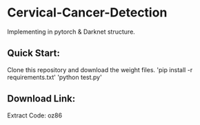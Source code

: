 # Cervical-Cancer-Detection

Implementing in pytorch & Darknet structure.

## Quick Start:
Clone this repository and download the weight files.
'pip install -r requirements.txt'
'python test.py'

## Download Link:
[BaiduYunpan Link]: (https://pan.baidu.com/s/1V0tasXPhyut5q8KiMRlL3w)
Extract Code: oz86